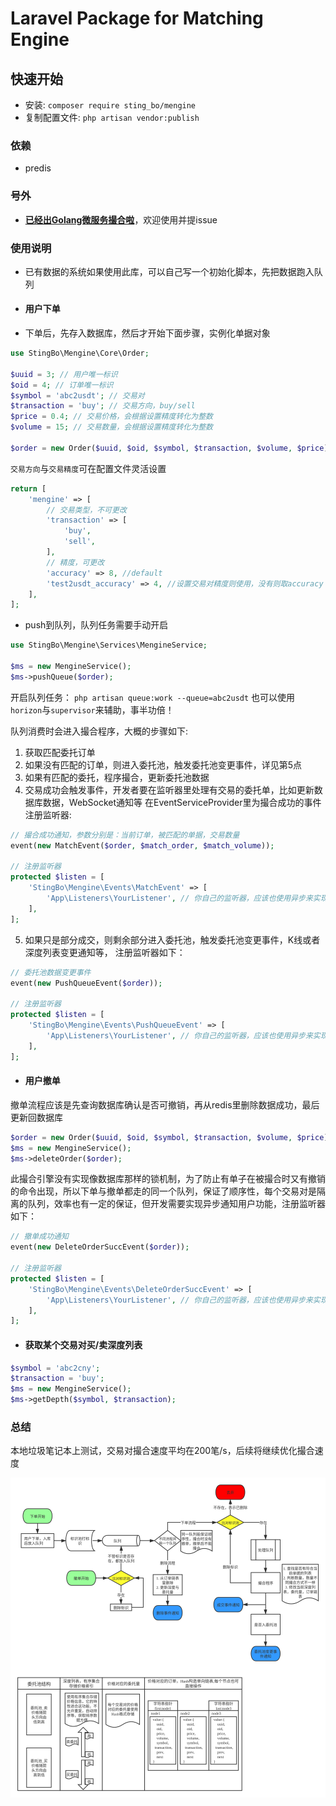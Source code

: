 # Laravel Package for Matching Engine

## 快速开始

- 安装: `composer require sting_bo/mengine`
- 复制配置文件: `php artisan vendor:publish`


### 依赖
* predis

### 号外

* **[已经出Golang微服务撮合啦](https://github.com/stingbo/gome)**，欢迎使用并提issue

### 使用说明
* 已有数据的系统如果使用此库，可以自己写一个初始化脚本，先把数据跑入队列

* #### 用户下单 ####

* 下单后，先存入数据库，然后才开始下面步骤，实例化单据对象

```php
use StingBo\Mengine\Core\Order;

$uuid = 3; // 用户唯一标识
$oid = 4; // 订单唯一标识
$symbol = 'abc2usdt'; // 交易对
$transaction = 'buy'; // 交易方向，buy/sell
$price = 0.4; // 交易价格，会根据设置精度转化为整数
$volume = 15; // 交易数量，会根据设置精度转化为整数

$order = new Order($uuid, $oid, $symbol, $transaction, $volume, $price);
```

`交易方向`与`交易精度`可在配置文件灵活设置
```php
return [
    'mengine' => [
        // 交易类型，不可更改
        'transaction' => [
            'buy',
            'sell',
        ],
        // 精度，可更改
        'accuracy' => 8, //default        
        'test2usdt_accuracy' => 4, //设置交易对精度则使用，没有则取accuracy
    ],
];

```

* push到队列，队列任务需要手动开启
```php
use StingBo\Mengine\Services\MengineService;

$ms = new MengineService();
$ms->pushQueue($order);
```
开启队列任务：
`php artisan queue:work --queue=abc2usdt`
也可以使用`horizon`与`supervisor`来辅助，事半功倍！

队列消费时会进入撮合程序，大概的步骤如下:    
1. 获取匹配委托订单
2. 如果没有匹配的订单，则进入委托池，触发委托池变更事件，详见第5点
3. 如果有匹配的委托，程序撮合，更新委托池数据  
4. 交易成功会触发事件，开发者要在监听器里处理有交易的委托单，比如更新数据库数据，WebSocket通知等
在EventServiceProvider里为撮合成功的事件注册监听器:
```php
// 撮合成功通知，参数分别是：当前订单，被匹配的单据，交易数量
event(new MatchEvent($order, $match_order, $match_volume));

// 注册监听器
protected $listen = [
    'StingBo\Mengine\Events\MatchEvent' => [
        'App\Listeners\YourListener', // 你自己的监听器，应该也使用异步来实现
    ],
];
```
5. 如果只是部分成交，则剩余部分进入委托池，触发委托池变更事件，K线或者深度列表变更通知等，
注册监听器如下：
```php
// 委托池数据变更事件
event(new PushQueueEvent($order));

// 注册监听器
protected $listen = [
    'StingBo\Mengine\Events\PushQueueEvent' => [
        'App\Listeners\YourListener', // 你自己的监听器，应该也使用异步来实现
    ],
];
```

* #### 用户撤单 ####
撤单流程应该是先查询数据库确认是否可撤销，再从redis里删除数据成功，最后更新回数据库    
```php
$order = new Order($uuid, $oid, $symbol, $transaction, $volume, $price);
$ms = new MengineService();
$ms->deleteOrder($order);
```
此撮合引擎没有实现像数据库那样的锁机制，为了防止有单子在被撮合时又有撤销的命令出现，所以下单与撤单都走的同一个队列，保证了顺序性，每个交易对是隔离的队列，效率也有一定的保证，但开发需要实现异步通知用户功能，注册监听器如下：
```php
// 撤单成功通知
event(new DeleteOrderSuccEvent($order));

// 注册监听器
protected $listen = [
    'StingBo\Mengine\Events\DeleteOrderSuccEvent' => [
        'App\Listeners\YourListener', // 你自己的监听器，应该也使用异步来实现
    ],
];
```

* #### 获取某个交易对买/卖深度列表 ####
```php
$symbol = 'abc2cny';
$transaction = 'buy';
$ms = new MengineService();
$ms->getDepth($symbol, $transaction);
```

### 总结

本地垃圾笔记本上测试，交易对撮合速度平均在200笔/s，后续将继续优化撮合速度

![基于redis的撮合引擎设计](https://raw.githubusercontent.com/stingbo/image/master/%E6%95%B0%E5%AD%97%E8%B4%A7%E5%B8%81%E4%BA%A4%E6%98%93%E6%89%80-%E5%9F%BA%E4%BA%8Eredis%E7%9A%84%E7%AE%80%E5%8D%95%E6%92%AE%E5%8D%95%E5%BC%95%E6%93%8E.png)

